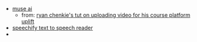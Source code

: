 - [muse ai](https://muse.ai/)
	- from: [ryan chenkie's tut on uploading video for his course platform uplift](https://www.youtube.com/watch?v=scUKcl36ZQs)
- [speechify text to speech reader](https://speechify.com/)
- 